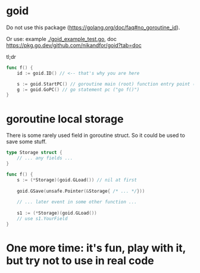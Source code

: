 # goid

Do not use this package (https://golang.org/doc/faq#no_goroutine_id).

Or use: example [./goid_example_test.go](./goid_example_test.go), doc https://pkg.go.dev/github.com/nikandfor/goid?tab=doc

tl;dr
```go
func f() {
    id := goid.ID() // <-- that's why you are here

    s := goid.StartPC() // goroutine main (root) function entry point ("id := goid.ID()").
    g := goid.GoPC() // go statement pc ("go f()")
}
```

# goroutine local storage

There is some rarely used field in goroutine struct. So it could be used to save some stuff.

```go
type Storage struct {
    // ... any fields ...
}

func f() {
    s := (*Storage)(goid.GLoad()) // nil at first
    
    goid.GSave(unsafe.Pointer(&Storage{ /* ... */}))
    
    // ... later event in some other function ...
    
    s1 := (*Storage)(goid.GLoad())
    // use s1.YourField
}
```

# One more time: it's fun, play with it, but try not to use in real code

